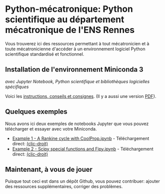 # Python-mécatronique: Python scientifique au département mécatronique de l'ENS Rennes

Vous trouverez ici des ressources permettant à tout mécatronicien et à toute mécatronicienne d'accéder à un environnement logiciel Python scientifique standardisé et fonctionnel.

## Installation de l'environnement Miniconda 3

*avec Jupyter Notebook, Python scientifique et bibliothèques logicielles spécifiques*

Voici les [instructions, conseils et consignes](mektro_installation_scientific_python_gfm.md). (Il y a aussi une version [PDF](mektro_installation_scientific_python_gfm.pdf)).

## Quelques exemples

Nous avons ici deux exemples de notebooks Jupyter que vous pouvez télécharger et essayer avec votre Miniconda.

- [Example 1 - A Rankine cycle with CoolProp.ipynb](./Example%201%20-%20A%20Rankine%20cycle%20with%20CoolProp.ipynb) - Téléchargement direct: [(clic-droit)](https://raw.githubusercontent.com/mhvwerts/Python-mecatronique/master/Example%201%20-%20A%20Rankine%20cycle%20with%20CoolProp.ipynb)
- [Example 2 - Scipy special functions and Fipy.ipynb](./Example%202%20-%20Scipy%20special%20functions%20and%20Fipy.ipynb) - Téléchargement direct: [(clic-droit)](https://raw.githubusercontent.com/mhvwerts/Python-mecatronique/master/Example%202%20-%20Scipy%20special%20functions%20and%20Fipy.ipynb)

## Maintenant, à vous de jouer

Puisque tout ceci est dans un dépôt Github, vous pouvez contribuer: ajouter des ressources supplémentaires, corriger des problèmes.



